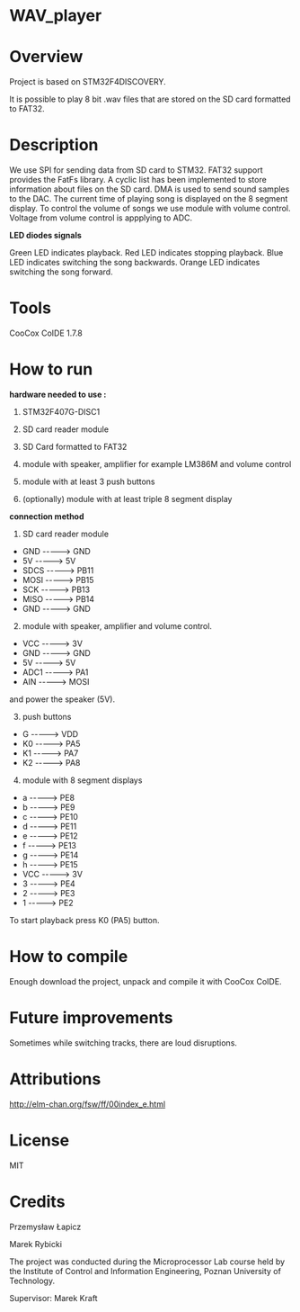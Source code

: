 # WAV_player

# Overview

Project is based on STM32F4DISCOVERY.

It is possible to play 8 bit .wav files that are stored on the SD card formatted to FAT32.

# Description

We use SPI for sending data from SD card to STM32. FAT32 support provides the FatFs library. A cyclic list has been implemented to store information about files on the SD card. DMA is used to send sound samples to the DAC. The current time of playing song is displayed on the 8 segment display. To control the volume of songs we use module with volume control. Voltage from volume control is appplying to ADC.

**LED diodes signals** 

Green LED indicates playback. Red LED indicates stopping playback. Blue LED indicates switching the song backwards. Orange LED indicates switching the song forward. 

# Tools

CooCox CoIDE 1.7.8

# How to run

**hardware needed to use :**

1. STM32F407G-DISC1

2. SD card reader module

3. SD Card formatted to FAT32

4. module with speaker, amplifier for example LM386M and volume control

5. module with at least 3 push buttons

6. (optionally) module with at least triple 8 segment display

**connection method**

1. SD card reader module

- GND  ----->  GND
- 5V   ----->  5V
- SDCS ----->  PB11
- MOSI ----->  PB15
- SCK  ----->  PB13
- MISO ----->  PB14
- GND  ----->  GND

2. module with speaker, amplifier and volume control.

- VCC  ----->  3V
- GND  ----->  GND
- 5V   ----->  5V
- ADC1 ----->  PA1
- AIN  ----->  MOSI

and power the speaker (5V).

3. push buttons

- G   ----->  VDD
- K0  ----->  PA5
- K1  ----->  PA7
- K2  ----->  PA8

4. module with 8 segment displays

- a   ----->  PE8
- b   ----->  PE9
- c   ----->  PE10
- d   ----->  PE11
- e   ----->  PE12
- f   ----->  PE13
- g   ----->  PE14
- h   ----->  PE15
- VCC ----->  3V
- 3   ----->  PE4
- 2   ----->  PE3
- 1   ----->  PE2

To start playback press K0 (PA5) button. 

# How to compile

Enough download the project, unpack and compile it with CooCox CoIDE.

# Future improvements

Sometimes while switching tracks, there are loud disruptions.

# Attributions

http://elm-chan.org/fsw/ff/00index_e.html

# License

MIT

# Credits

Przemysław Łapicz

Marek Rybicki

The project was conducted during the Microprocessor Lab course held by the Institute of Control and Information Engineering, Poznan University of Technology.

Supervisor: Marek Kraft


